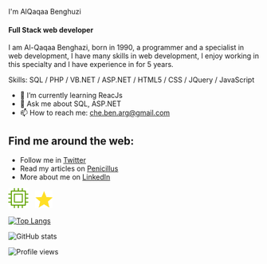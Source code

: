I'm AlQaqaa Benghuzi
#### Full Stack web developer
I am Al-Qaqaa Benghazi, born in 1990, a programmer and a specialist in web development, I have many skills in web development, I enjoy working in this specialty and I have experience in for 5 years.

Skills: SQL / PHP / VB.NET / ASP.NET / HTML5 / CSS / JQuery / JavaScript

- 🌱 I’m currently learning ReacJs 
- 💬 Ask me about SQL, ASP.NET 
- 📫 How to reach me: che.ben.arg@gmail.com 

<h2>Find me around the web:</h2>
<ul>
  <li>Follow me in <a href='https://twitter.com/alqaqaaben'>Twitter</a></li>
  <li>Read my articles on <a href='https://www.penicillus.com/author/alqaqaa'>Penicillus</a></li>
  <li>More about me on <a href='https://www.linkedin.com/in/القعقاع-بن-غزي-3ab25979/'>LinkedIn</a></li>
</ul>


<a href='https://docs.github.com/en/developers'><img src='https://raw.githubusercontent.com/acervenky/animated-github-badges/master/assets/devbadge.gif' width='40' height='40'></a> <a href='https://stars.github.com/'><img src='https://raw.githubusercontent.com/acervenky/animated-github-badges/master/assets/starbadge.gif' width='35' height='35'></a> 

[![Top Langs](https://github-readme-stats.vercel.app/api/top-langs/?username=AlQaqaa)](https://github.com/anuraghazra/github-readme-stats)

![GitHub stats](https://github-readme-stats.vercel.app/api?username=AlQaqaa&show_icons=true&count_private=true)  

![Profile views](https://gpvc.arturio.dev/AlQaqaa)  
